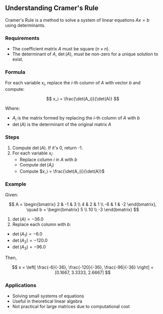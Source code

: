 ## Understanding Cramer's Rule

Cramer's Rule is a method to solve a system of linear equations $Ax = b$ using determinants.

### Requirements
- The coefficient matrix $A$ must be square ($n \times n$).
- The determinant of $A$, $\det(A)$, must be non-zero for a unique solution to exist.

### Formula
For each variable $x_i$, replace the $i$-th column of $A$ with vector $b$ and compute:

$$
x_i = \frac{\det(A_i)}{\det(A)}
$$

Where:
- $A_i$ is the matrix formed by replacing the $i$-th column of $A$ with $b$
- $\det(A)$ is the determinant of the original matrix $A$

### Steps
1. Compute $\det(A)$. If it's 0, return -1.
2. For each variable $x_i$:
   - Replace column $i$ in $A$ with $b$
   - Compute $\det(A_i)$
   - Compute $x_i = \frac{\det(A_i)}{\det(A)}$

### Example
Given:

$$
A = \begin{bmatrix} 2 & -1 & 3 \\ 4 & 2 & 1 \\ -6 & 1 & -2 \end{bmatrix}, \quad b = \begin{bmatrix} 5 \\ 10 \\ -3 \end{bmatrix}
$$

1. $\det(A) = -36.0$
2. Replace each column with $b$:

- $\det(A_1) = -6.0$
- $\det(A_2) = -120.0$
- $\det(A_3) = -96.0$

Then,

$$
x = \left[ \frac{-6}{-36}, \frac{-120}{-36}, \frac{-96}{-36} \right] = [0.1667, 3.3333, 2.6667]
$$

### Applications
- Solving small systems of equations
- Useful in theoretical linear algebra
- Not practical for large matrices due to computational cost
